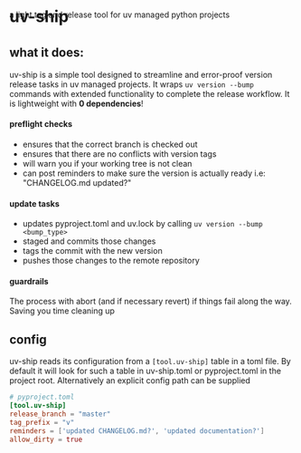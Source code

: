 # uv-ship
<span style="margin-top:-3rem; display:block;">a light tag and release tool for uv managed python projects</span>
<br>

## what it does:
uv-ship is a simple tool designed to streamline and error-proof version release tasks in uv managed projects.
It wraps `uv version --bump` commands with extended functionality to complete the release workflow.
It is lightweight with **0 dependencies**!

#### preflight checks
- ensures that the correct branch is checked out
- ensures that there are no conflicts with version tags
- will warn you if your working tree is not clean
- can post reminders to make sure the version is actually ready
i.e: "CHANGELOG.md updated?"

#### update tasks
- updates pyproject.toml and uv.lock by calling `uv version --bump <bump_type>`
- staged and commits those changes
- tags the commit with the new version
- pushes those changes to the remote repository

#### guardrails
The process with abort (and if necessary revert) if things fail along the way.
Saving you time cleaning up


## config
uv-ship reads its configuration from a `[tool.uv-ship]` table in a toml file. By default it will look for such a table in uv-ship.toml or pyproject.toml in the project root.
Alternatively an explicit config path can be supplied

``` toml
# pyproject.toml
[tool.uv-ship]
release_branch = "master"
tag_prefix = "v"
reminders = ['updated CHANGELOG.md?', 'updated documentation?']
allow_dirty = true
```
